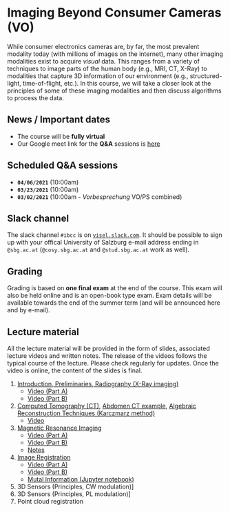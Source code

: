 # Imaging Beyond Consumer Cameras (VO)

While consumer electronics cameras are, by far, the most prevalent modality
today (with millions of images on the internet), many other imaging modalities
exist to acquire *visual* data. This ranges from a variety of techniques to
image parts of the human body (e.g., MRI, CT, X-Ray) to modalities that
capture 3D information of our environment (e.g., structured-light, time-of-flight,
etc.). In this course, we will take a closer look at the principles of some of
these imaging modalities and then discuss algorithms to process the data.

## News / Important dates

- The course will be **fully virtual**
- Our Google meet link for the **Q&A** sessions is [here](https://meet.google.com/zka-jpyj-hmg)

## Scheduled Q&A sessions


- **`04/06/2021`** (10:00am)
- **`03/23/2021`** (10:00am)
- **`03/02/2021`** (10:00am - *Vorbesprechung* VO/PS combined)

## Slack channel

The slack channel `#ibcc` is on [`visel.slack.com`](https://visel.slack.com). It should be possible to sign up with your offical University of Salzburg e-mail address ending in `@sbg.ac.at` (`@cosy.sbg.ac.at` and `@stud.sbg.ac.at` work as well).

## Grading

Grading is based on **one final exam** at the end of the course. This exam will also be held online and is an open-book type exam. Exam details will be available towards the end of the summer term (and will be announced here and by e-mail).

## Lecture material

All the lecture material will be provided in the form of slides, associated lecture videos and
written notes. The release of the videos follows the typical course of the lecture. Please check
regularly for updates. Once the video is online, the content of the slides is final.

1. [Introduction, Preliminaries, Radiography (X-Ray imaging)](slides_00.pdf)
   - [Video (Part A)](https://drive.google.com/file/d/1tbshutYN82MGSRGIc_oTfQmTEhdRzvMY/view?usp=sharing)
   - [Video (Part B)](https://drive.google.com/file/d/1EaqUbw3yzgWDx6td6spF_Yy345AhPrmE/view?usp=sharing)
2. [Computed Tomography (CT)](slides_01.pdf), [Abdomen CT example](https://drive.google.com/file/d/1rcwC8tboTBbrA6eKxqQ-XtStcIg16ceZ/view?usp=sharing), [Algebraic Reconstruction Techniques (Karczmarz method)](AlgebraicReconstruction.pdf)
   - [Video](https://drive.google.com/file/d/1lJfCLhR3HesKAO21lH4pwan3ATiVRmTb/view?usp=sharing)
3. [Magnetic Resonance Imaging](slides_02.pdf)
   - [Video (Part A)](https://drive.google.com/open?id=17Jh6LC0JjfTmQUNO_N3zQa50h8QqjiSM)
   - [Video (Part B)](https://drive.google.com/open?id=1nEFHnnrK6r4HpAs4QfW_WCq4QqkJ5jwV)
   - [Notes](https://drive.google.com/file/d/1_W4APX5DKWPVopO2CO2LO1guFF3BdYhr/view?usp=sharing)
4. [Image Registration](slides_03.pdf) 
   - [Video (Part A)](https://drive.google.com/open?id=1FHrAUVwD-PWkhh89gHg3QoVwQAw_IidS)
   - [Video (Part B)](https://drive.google.com/open?id=1yWjXx46InZYM5KoyNl7PSlVHGIfuguRc)
   - [Mutal Information (Jupyter notebook)](MutalInformation.ipynb)
5. 3D Sensors (Principles, CW modulation)]
6. 3D Sensors (Principles, PL modulation)]
7. Point cloud registration
